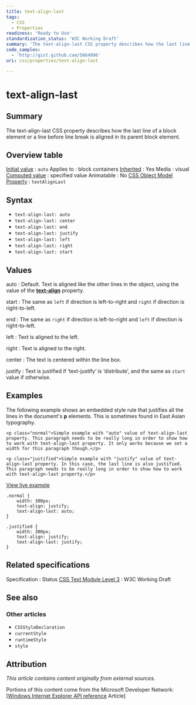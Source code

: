 ```yaml
---
title: text-align-last
tags:
  - CSS
  - Properties
readiness: 'Ready to Use'
standardization_status: 'W3C Working Draft'
summary: 'The text-align-last CSS property describes how the last line of a block element or a line before line break is aligned in its parent block element.'
code_samples:
  - 'http://gist.github.com/5664996'
uri: css/properties/text-align-last

---
```

# text-align-last

## Summary

The text-align-last CSS property describes how the last line of a block element or a line before line break is aligned in its parent block element.

## Overview table

[Initial value](/css/concepts/initial_value)
:   `auto`
Applies to
:   block containers
[Inherited](/css/concepts/inherited)
:   Yes
Media
:   visual
[Computed value](/css/concepts/computed_value)
:   specified value
Animatable
:   No
[CSS Object Model Property](/css/concepts/cssom)
:   `textAlignLast`

## Syntax

-   `text-align-last: auto`
-   `text-align-last: center`
-   `text-align-last: end`
-   `text-align-last: justify`
-   `text-align-last: left`
-   `text-align-last: right`
-   `text-align-last: start`

## Values

auto
:   Default. Text is aligned like the other lines in the object, using the value of the [**text-align**](/css/properties/text-align) property.

start
:   The same as `left` if direction is left-to-right and `right` if direction is right-to-left.

end
:   The same as `right` if direction is left-to-right and `left` if direction is right-to-left.

left
:   Text is aligned to the left.

right
:   Text is aligned to the right.

center
:   The text is centered within the line box.

justify
:   Text is justified if ‘text-justify’ is ‘distribute’, and the same as `start` value if otherwise.

## Examples

The following example shows an embedded style rule that justifies all the lines in the document's **p** elements. This is sometimes found in East Asian typography.

``` {.html}
<p class="normal">Simple example with "auto" value of text-align-last property. This paragraph needs to be really long in order to show how to work with text-align-last property. It only works because we set a width for this paragraph though.</p>

<p class="justified">Simple example with "justify" value of text-align-last property. In this case, the last line is also justified. This paragraph needs to be really long in order to show how to work with text-align-last property.</p>
```

[View live example](http://code.webplatform.org/gist/5664996)

``` {.css}
.normal {
    width: 300px;
    text-align: justify;
    text-align-last: auto;
}

.justified {
    width: 300px;
    text-align: justify;
    text-align-last: justify;
}
```

## Related specifications

Specification
:   Status
[CSS Text Module Level 3](http://www.w3.org/TR/css3-text/#text-align-last)
:   W3C Working Draft

## See also

### Other articles

-   `CSSStyleDeclaration`
-   `currentStyle`
-   `runtimeStyle`
-   `style`

## Attribution

*This article contains content originally from external sources.*

Portions of this content come from the Microsoft Developer Network: [[Windows Internet Explorer API reference](http://msdn.microsoft.com/en-us/library/ie/hh828809%28v=vs.85%29.aspx) Article]

